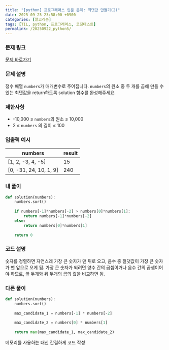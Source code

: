 ```yaml
---
title: "[python] 프로그래머스 입문 문제: 최댓값 만들기(2)"
date: 2025-09-25 23:58:00 +0900   
categories: [알고리즘]                 
tags: [TIL, python, 프로그래머스, 코딩테스트]
permalink: /20250922_python5/      
---
```


### 문제 링크

[문제 바로가기](https://school.programmers.co.kr/learn/courses/30/lessons/120862)

### 문제 설명

정수 배열 `numbers`가 매개변수로 주어집니다. `numbers`의 원소 중 두 개를 곱해 만들 수 있는 최댓값을 return하도록 solution 함수를 완성해주세요.



### 제한사항

- -10,000 ≤ `numbers`의 원소 ≤ 10,000
- 2 ≤ `numbers` 의 길이 ≤ 100



### 입출력 예시

| numbers | result |
| --- | --- | 
| [1, 2, -3, 4, -5] | 15 |
| [0, -31, 24, 10, 1, 9] | 240 |


### 내 풀이

```python
def solution(numbers):
    numbers.sort()
    
    if numbers[-1]*numbers[-2] > numbers[0]*numbers[1]:
        return numbers[-1]*numbers[-2]
    else:
        return numbers[0]*numbers[1]
    
    return 0
```


### 코드 설명
숫자를 정렬하면 자연스레 가장 큰 숫자가 맨 뒤로 오고, 음수 중 절댓값이 가장 큰 숫자가 맨 앞으로 오게 됨.
가장 큰 숫자가 되려면 양수 간의 곱셈이거나 음수 간의 곱셈이어야 하므로, 앞 두개와 뒤 두개의 곱의 값을 비교하면 됨.



### 다른 풀이

```python
def solution(numbers):
    numbers.sort()
    
    max_candidate_1 = numbers[-1] * numbers[-2]
    
    max_candidate_2 = numbers[0] * numbers[1]
    
    return max(max_candidate_1, max_candidate_2)
```

메모리를 사용하는 대신 간결하게 코드 작성 

